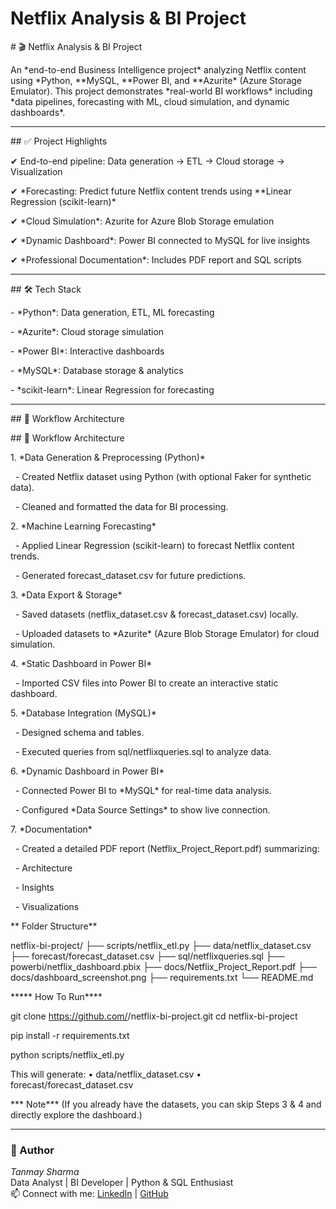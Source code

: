 # Netflix Analysis \& BI Project

\# 🎬 Netflix Analysis \& BI Project  



An \*end-to-end Business Intelligence project\* analyzing Netflix content using \*Python, \*\*MySQL, \*\*Power BI, and \*\*Azurite\* (Azure Storage Emulator). This project demonstrates \*real-world BI workflows\* including \*data pipelines, forecasting with ML, cloud simulation, and dynamic dashboards\*.



---



\## ✅ Project Highlights

✔ End-to-end pipeline: Data generation → ETL → Cloud storage → Visualization  

✔ \*Forecasting: Predict future Netflix content trends using \*\*Linear Regression (scikit-learn)\*  

✔ \*Cloud Simulation\*: Azurite for Azure Blob Storage emulation  

✔ \*Dynamic Dashboard\*: Power BI connected to MySQL for live insights  

✔ \*Professional Documentation\*: Includes PDF report and SQL scripts  



---



\## 🛠 Tech Stack

\- \*Python\*: Data generation, ETL, ML forecasting  

\- \*Azurite\*: Cloud storage simulation  

\- \*Power BI\*: Interactive dashboards  

\- \*MySQL\*: Database storage \& analytics  

\- \*scikit-learn\*: Linear Regression for forecasting  



---



\## 🔄 Workflow Architecture



\## 🔄 Workflow Architecture



1\. \*Data Generation \& Preprocessing (Python)\*

&nbsp;  - Created Netflix dataset using Python (with optional Faker for synthetic data).

&nbsp;  - Cleaned and formatted the data for BI processing.



2\. \*Machine Learning Forecasting\*

&nbsp;  - Applied Linear Regression (scikit-learn) to forecast Netflix content trends.

&nbsp;  - Generated forecast\_dataset.csv for future predictions.



3\. \*Data Export \& Storage\*

&nbsp;  - Saved datasets (netflix\_dataset.csv \& forecast\_dataset.csv) locally.

&nbsp;  - Uploaded datasets to \*Azurite\* (Azure Blob Storage Emulator) for cloud simulation.



4\. \*Static Dashboard in Power BI\*

&nbsp;  - Imported CSV files into Power BI to create an interactive static dashboard.



5\. \*Database Integration (MySQL)\*

&nbsp;  - Designed schema and tables.

&nbsp;  - Executed queries from sql/netflixqueries.sql to analyze data.



6\. \*Dynamic Dashboard in Power BI\*

&nbsp;  - Connected Power BI to \*MySQL\* for real-time data analysis.

&nbsp;  - Configured \*Data Source Settings\* to show live connection.



7\. \*Documentation\*

&nbsp;  - Created a detailed PDF report (Netflix\_Project\_Report.pdf) summarizing:

&nbsp;    - Architecture

&nbsp;    - Insights

&nbsp;    - Visualizations


** Folder Structure**

netflix-bi-project/
├── scripts/netflix_etl.py
├── data/netflix_dataset.csv
├── forecast/forecast_dataset.csv
├── sql/netflixqueries.sql
├── powerbi/netflix_dashboard.pbix
├── docs/Netflix_Project_Report.pdf
├── docs/dashboard_screenshot.png
├── requirements.txt
└── README.md



***** How To Run****
<!-- Clone a Repository -->
git clone https://github.com/<your-username>/netflix-bi-project.git
cd netflix-bi-project

<!-- Install Depedencies -->
pip install -r requirements.txt

<!-- Run ETL + Forecasting -->
python scripts/netflix_etl.py

This will generate:
	•	data/netflix_dataset.csv
	•	forecast/forecast_dataset.csv

*** Note***
(If you already have the datasets, you can skip Steps 3 & 4 and directly explore the dashboard.)




---

### 👤 Author
*Tanmay Sharma*  
Data Analyst | BI Developer | Python & SQL Enthusiast  
📫 Connect with me: [LinkedIn](https://www.linkedin.com/in/your-link) | [GitHub](Netflix_analysis_bi_project)